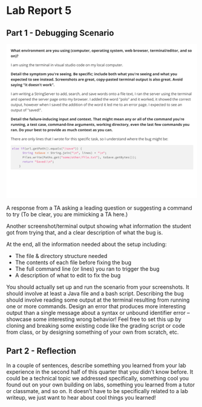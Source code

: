 # Lab Report 5
## Part 1 - Debugging Scenario 

<img src= "https://raw.githubusercontent.com/namaldonado/cse15l-lab-reports/main/Screenshot%202023-06-05%20203128.png"  width="800"/>


A response from a TA asking a leading question 
or suggesting a command to try (To be clear, you 
are mimicking a TA here.)


Another screenshot/terminal output showing 
what information the student got from trying
that, and a clear description of what the bug is.


At the end, all the information needed about the 
setup including:
- The file & directory structure needed
- The contents of each file before fixing the bug
- The full command line (or lines) you ran to trigger the bug
- A description of what to edit to fix the bug



You should actually set up and run the scenario 
from your screenshots. It should involve at 
least a Java file and a bash script. Describing 
the bug should involve reading some output at the 
terminal resulting from running one or more 
commands. Design an error that produces more 
interesting output than a single message about a 
syntax or unbound identifier error – showcase 
some interesting wrong behavior! Feel free to 
set this up by cloning and breaking some existing 
code like the grading script or code from class, 
or by designing something of your own from scratch, etc.



## Part 2 - Reflection
In a couple of sentences, describe something 
you learned from your lab experience in the 
second half of this quarter that you didn’t 
know before. It could be a technical topic we 
addressed specifically, something cool you 
found out on your own building on labs, 
something you learned from a tutor or classmate, 
and so on. It doesn’t have to be specifically 
related to a lab writeup, we just want to hear 
about cool things you learned!

